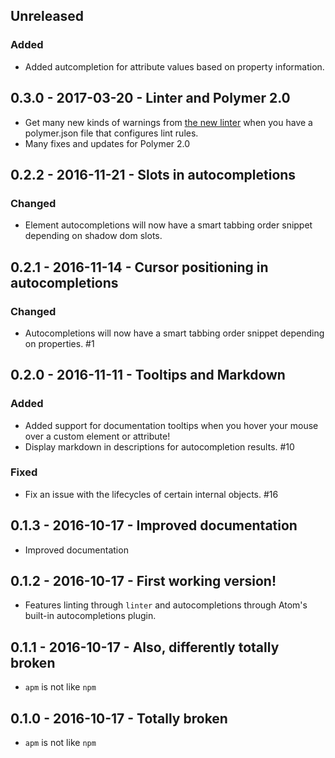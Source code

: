 ## Unreleased

<!-- New PRs should document their user-visible changes here, in the Unreleased section. -->
### Added
* Added autcompletion for attribute values based on property information.

## 0.3.0 - 2017-03-20 - Linter and Polymer 2.0

* Get many new kinds of warnings from [the new linter](https://github.com/Polymer/polymer-linter) when you have a polymer.json file that configures lint rules.
* Many fixes and updates for Polymer 2.0

## 0.2.2 - 2016-11-21 - Slots in autocompletions

### Changed

* Element autocompletions will now have a smart tabbing order snippet depending on shadow dom slots.

## 0.2.1 - 2016-11-14 - Cursor positioning in autocompletions

### Changed

* Autocompletions will now have a smart tabbing order snippet depending on properties. #1

## 0.2.0 - 2016-11-11 - Tooltips and Markdown

### Added
* Added support for documentation tooltips when you hover your mouse over a custom element or attribute!
* Display markdown in descriptions for autocompletion results. #10

### Fixed
* Fix an issue with the lifecycles of certain internal objects. #16

## 0.1.3 - 2016-10-17 - Improved documentation
* Improved documentation

## 0.1.2 - 2016-10-17 - First working version!
* Features linting through `linter` and autocompletions through Atom's built-in autocompletions plugin.

## 0.1.1 - 2016-10-17 - Also, differently totally broken
* `apm` is not like `npm`

## 0.1.0 - 2016-10-17 - Totally broken
* `apm` is not like `npm`
